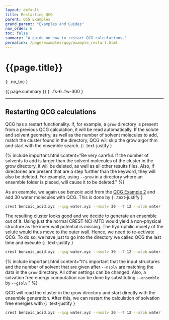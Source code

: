 ```yaml
---
layout: default
title: Restarting QCG
parent: QCG Examples
grand_parent: "Examples and Guides"
nav_order: 6
toc: false
summary: "A guide on how to restart QCG calculations."
permalink: /page/examples/qcg/example_restart.html
---
```


# {{page.title}}
{: .no_toc }

{{ page.summary }}
{: .fs-6 .fw-300 }

---

## Restarting QCG calculations

QCG has a restart functionality. If, for example, a `grow` directory is present from a 
previous QCG calculation, it will be read automatically. If the solute and solvent geometry, 
as well as the number of solvent molecules to add, match the cluster found in the directory, 
QCG will skip the grow algorithm and start with the ensemble search.
{: .text-justify }

{% include important.html content="Be very careful. If the number of solvents to add is larger than the solvent molecules of the cluster in the grow directory, it will be deleted, as well as all other results files. Also, if directories are present that are a step further than the keyword, they will also be deleted. For example, using `--grow` in a directory where an ensemble folder is placed, will cause it to be deleted." %}

As an example, we again use benzoic acid from the [QCG Example 2](../qcg/example_2.html) and add 30 water molecules with QCG.
This is done by
{: .text-justify }

```bash
crest benzoic_acid.xyz --qcg water.xyz --nsolv 30 --T 12 --alpb water
```


The resulting cluster looks good and we decide to generate an ensemble out of it. 
Using just the normal CREST NCI-MTD would yield a non-physical structure as the inner 
wall potential is missing. The hydrophilic moiety of the solute would thus move to the 
outer wall. Hence, we need to re-activate QCG. To do so, we have just to go into the 
directory we called QCG the last time and execute
{: .text-justify }

```bash
crest benzoic_acid.xyz --qcg water.xyz --nsolv 30 --T 12 --alpb water --ensemble
```

{% include important.html content="It's important that the input structures and the number of solvent that are given after `--nsolv` are matching the data in the `grow` directory. All other settings can be changed. Also, a solvation free energy computation can be done by substituting `--ensemble` by `--gsolv`." %}


QCG will read the cluster in the grow directory and start directly with the ensemble generation. After this, we can restart the calculation of solvation free energies with
{: .text-justify }

```bash
crest benzoic_acid.xyz --qcg water.xyz --nsolv 30 --T 12 --alpb water --gsolv
```
